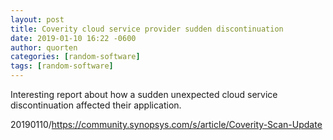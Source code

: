 ```yaml
---
layout: post
title: Coverity cloud service provider sudden discontinuation
date: 2019-01-10 16:22 -0600
author: quorten
categories: [random-software]
tags: [random-software]
---
```


Interesting report about how a sudden unexpected cloud service
discontinuation affected their application.

20190110/https://community.synopsys.com/s/article/Coverity-Scan-Update
